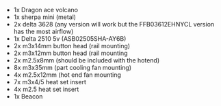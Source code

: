 - 1x Dragon ace volcano
- 1x sherpa mini (metal)
- 2x delta 3628 (any version will work but the FFB03612EHNYCL version has the most airflow)
- 1x Delta 2510 5v (ASB02505SHA-AY6B)
- 2x m3x14mm button head (rail mounting)
- 2x m3x12mm button head (rail mounting
- 2x m2.5x8mm (should be included with the hotend)
- 8x m3x35mm (part cooling fan mounting)
- 4x m2.5x12mm (hot end fan mounting
- 7x m3x4/5 heat set insert
- 4x m2.5 heat set insert
- 1x Beacon
